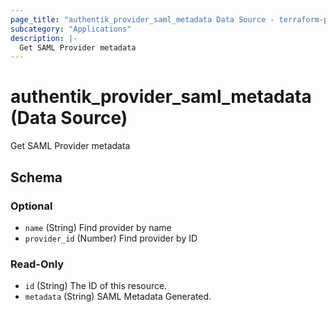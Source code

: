 ```yaml
---
page_title: "authentik_provider_saml_metadata Data Source - terraform-provider-authentik"
subcategory: "Applications"
description: |-
  Get SAML Provider metadata
---
```


# authentik_provider_saml_metadata (Data Source)

Get SAML Provider metadata




<!-- schema generated by tfplugindocs -->
## Schema

### Optional

- `name` (String) Find provider by name
- `provider_id` (Number) Find provider by ID

### Read-Only

- `id` (String) The ID of this resource.
- `metadata` (String) SAML Metadata Generated.
